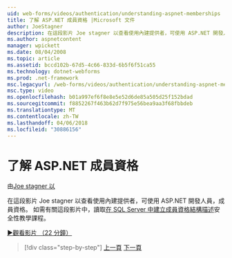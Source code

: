 ```yaml
---
uid: web-forms/videos/authentication/understanding-aspnet-memberships
title: 了解 ASP.NET 成員資格 |Microsoft 文件
author: JoeStagner
description: 在這段影片 Joe stagner 以查看使用內建提供者，可使用 ASP.NET 開發人員，成員資格。 如需有關此...
ms.author: aspnetcontent
manager: wpickett
ms.date: 08/04/2008
ms.topic: article
ms.assetid: bccd102b-67d5-4c66-833d-6b5f6f51ca55
ms.technology: dotnet-webforms
ms.prod: .net-framework
msc.legacyurl: /web-forms/videos/authentication/understanding-aspnet-memberships
msc.type: video
ms.openlocfilehash: b01a997ef6f8e8e5e52d6de85a505d25f152bdad
ms.sourcegitcommit: f8852267f463b62d7f975e56bea9aa3f68fbbdeb
ms.translationtype: MT
ms.contentlocale: zh-TW
ms.lasthandoff: 04/06/2018
ms.locfileid: "30886156"
---
```

<a name="understanding-aspnet-memberships"></a>了解 ASP.NET 成員資格
====================
由[Joe stagner 以](https://github.com/JoeStagner)

在這段影片 Joe stagner 以查看使用內建提供者，可使用 ASP.NET 開發人員，成員資格。 如需有關這段影片中，讀取[在 SQL Server 中建立成員資格結構描述](../../overview/older-versions-security/membership/creating-the-membership-schema-in-sql-server-vb.md)安全性教學課程。

[&#9654;觀看影片 （22 分鐘）](https://channel9.msdn.com/Blogs/ASP-NET-Site-Videos/understanding-aspnet-memberships)

> [!div class="step-by-step"]
> [上一頁](use-custom-principal-objects.md)
> [下一頁](configuring-sql-to-work-with-membership-schemas.md)

